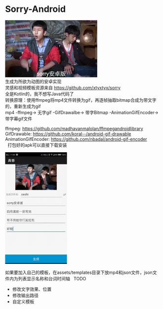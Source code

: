 # Sorry-Android
![img](https://github.com/10000RunningAlpaca/Sorry-Android/blob/master/readmefiles/ceshi.gif)   
生成为所欲为动图的安卓实现   
灵感和视频模板资源来自 https://github.com/xtyxtyx/sorry     
全是Kotlin的，我不想写Java代码了   
转换原理：使用ffmpeg将mp4文件转换为gif，再逐帧抽取bitmap合成为带文字的，重新生成为gif   
mp4 -ffmpeg-> 无字gif -GifDrawalbe-> 带字Bitmap -AnimationGifEncoder-> 带字幕gif文件   
   
ffmpeg: https://github.com/madhavanmalolan/ffmpegandroidlibrary   
GifDrawable: https://github.com/koral--/android-gif-drawable   
AnimationGifEncoder: https://github.com/nbadal/android-gif-encoder   
   
打包好的apk可以直接下载安装   
   
![img](https://github.com/10000RunningAlpaca/Sorry-Android/blob/master/readmefiles/example.gif)   
   
如果要加入自己的模板，在assets/templates目录下放mp4和json文件，json文件内为列表显示名称和台词时间轴 
   
TODO   

* 修改文字效果、位置   
* 修改输出路径   
* 自定义模板   
